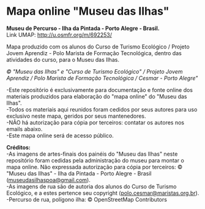 # Mapa online "Museu das Ilhas"  
**Museu de Percurso - Ilha da Pintada - Porto Alegre - Brasil.**  
Link UMAP: http://u.osmfr.org/m/692253/    
  
Mapa produzido com os alunos do Curso de Turismo Ecológico / Projeto Jovem Aprendiz - Polo Marista de Formação Tecnológica, dentro das atividades do curso, para o Museu das Ilhas.
  
*© "Museu das Ilhas" e "Curso de Turismo Ecológico" / Projeto Jovem Aprendiz / Polo Marista de Formação Tecnológica / Cesmar - Porto Alegre"*  
  
-Este repositório é exclusivamente para documentação e fonte online dos materiais produzidos para elaboração do "mapa online" do "Museu das Ilhas".  
-Todos os materiais aqui reunidos foram cedidos por seus autores para uso exclusivo neste mapa, geridos por seus mantenedores.  
-NÃO há autorização para cópia por terceiros: contatar os autores nos emails abaixo.  
-Este mapa online será de acesso público.  
  
**Créditos:**  
-As imagens de artes-finais dos painéis do "Museu das Ilhas" neste repositório foram cedidas pela administração do museu para montar o mapa online. Não expressada autorização para cópia por terceiros: © "Museu das Ilhas" - Ilha da Pintada - Porto Alegre - Brasil (museudasilhaspoa@gmail.com).   
-As imagens de rua são de autoria dos alunos do Curso de Turismo Ecológico, e a estes pertence seu copyright (polo.cesmar@maristas.org.br).   
-Percurso de rua, polígono ilha: © OpenStreetMap Contributors
